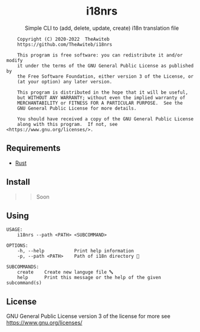<div align="center">

# i18nrs
Simple CLI to (add, delete, update, create) i18n translation file

</div>

```
    Copyright (C) 2020-2022  TheAwiteb
    https://github.com/TheAwiteb/i18nrs

    This program is free software: you can redistribute it and/or modify
    it under the terms of the GNU General Public License as published by
    the Free Software Foundation, either version 3 of the License, or
    (at your option) any later version.

    This program is distributed in the hope that it will be useful,
    but WITHOUT ANY WARRANTY; without even the implied warranty of
    MERCHANTABILITY or FITNESS FOR A PARTICULAR PURPOSE.  See the
    GNU General Public License for more details.

    You should have received a copy of the GNU General Public License
    along with this program.  If not, see <https://www.gnu.org/licenses/>.
```

## Requirements
 * [Rust](https://www.rust-lang.org/)

## Install
>> Soon

## Using
```
USAGE:
    i18nrs --path <PATH> <SUBCOMMAND>

OPTIONS:
    -h, --help           Print help information
    -p, --path <PATH>    Path of i18n directory 📂

SUBCOMMANDS:
    create    Create new languge file 🔤
    help      Print this message or the help of the given subcommand(s)

```

## License
GNU General Public License version 3 of the license for more see <https://www.gnu.org/licenses/>
